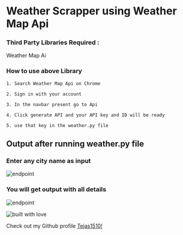 # Weather Scrapper using Weather Map Api


### Third Party Libraries Required :
Weather Map Ai

### How to use above Library
```
1. Search Weather Map Api on Chrome

2. Sign in with your account

3. In the navbar present go to Api

4. Click generate API and your API key and ID will be ready

5. use that key in the weather.py file
```
## Output after running weather.py file

### Enter any city name as input

![endpoint](https://github.com/Tejas1510/hacking-tools-scripts/blob/weather/Python/weatherscrapper/images/image1.png)

### You will get output with all details

![endpoint](https://github.com/Tejas1510/hacking-tools-scripts/blob/weather/Python/weatherscrapper/images/image1.png)

![built with love](https://forthebadge.com/images/badges/built-with-love.svg)

Check out my Github profile [Tejas1510!](https://github.com/Tejas1510)
